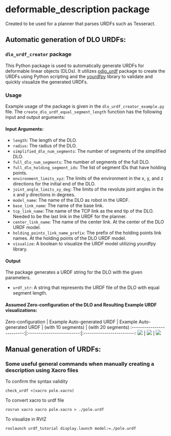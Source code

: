 # deformable_description package

Created to be used for a planner that parses URDFs such as Tesseract.

## Automatic generation of DLO URDFs:
### `dlo_urdf_creator` package

This Python package is used to automatically generate URDFs for deformable linear objects (DLOs). It utilizes [odio_urdf](https://github.com/burakaksoy/odio_urdf.git) package to create the URDFs using Python scripting and the [yourdfpy](https://github.com/clemense/yourdfpy) library to validate and quickly visualize the generated URDFs.

### Usage

Example usage of the package is given in the `dlo_urdf_creator_example.py` file. The `create_dlo_urdf_equal_segment_length` function has the following input and output arguments:

#### Input Arguments:
- `length`: The length of the DLO.
- `radius`: The radius of the DLO.
- `simplified_dlo_num_segments`: The number of segments of the simplified DLO.
- `full_dlo_num_segments`: The number of segments of the full DLO.
- `full_dlo_holding_segment_ids`: The list of segment IDs that have holding points.
- `environment_limits_xyz`: The limits of the environment in the x, y, and z directions for the initial end of the DLO.
- `joint_angle_limits_xy_deg`: The limits of the revolute joint angles in the x and y directions in degrees.
- `model_name`: The name of the DLO as robot in the URDF.
- `base_link_name`: The name of the base link.
- `tcp_link_name`: The name of the TCP link as the end tip of the DLO. Needed to be the last link in the URDF for the planner.
- `center_link_name`: The name of the center link. At the center of the DLO URDF model.
- `holding_points_link_name_prefix`: The prefix of the holding points link names. At the holding points of the DLO URDF model.
- `visualize`: A boolean to visualize the URDF model utilizing yourdfpy library.

#### Output
The package generates a URDF string for the DLO with the given parameters.
- `urdf_str`: A string that represents the URDF file of the DLO with equal segment length.

#### Assumed Zero-configuration of the DLO and Resulting Example URDF visualizations:

Zero-configuration                |  Example Auto-generated URDF  | Example Auto-generated URDF 
    | (with 10 segments) | (with 20 segments)
:-------------------------:|:-------------------------:|:-------------------------:
![](./.imgs/Dlo-urdf-zero-config-hand-drawing_cropped.png)  |  ![](./.imgs/example_auto_generated_dlo_10_links_cropped.png) | ![](./.imgs/example_auto_generated_dlo_20_links_cropped.png)


## Manual generation of URDFs:
### Some useful general commands when manually creating a description using Xacro files

To confirm the syntax validity

```
check_urdf <(xacro pole.xacro)
```

To convert xacro to urdf file

```
rosrun xacro xacro pole.xacro > ./pole.urdf
```

To visualize in RVIZ

```
roslaunch urdf_tutorial display.launch model:=./pole.urdf
```
